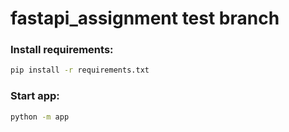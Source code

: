 # fastapi_assignment test branch


### Install requirements:
```bash
pip install -r requirements.txt
```


### Start app:
```bash
python -m app
```